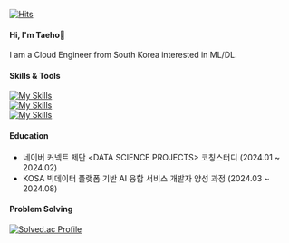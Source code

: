 [![Hits](https://hits.seeyoufarm.com/api/count/incr/badge.svg?url=https://github.com/hokidocs%2Fgjbae1212%2Fhit-counter&count_bg=%2313325E&title_bg=%23FFFFFF&icon=&icon_color=%23E7E7E7&title=%F0%9F%9A%80&edge_flat=false)](https://github.com/hokidocs)
#### Hi, I'm Taeho👋

I am a Cloud Engineer from South Korea interested in ML/DL. 

#### Skills & Tools 
[![My Skills](https://skillicons.dev/icons?i=linux,redhat,aws)](https://skillicons.dev) </br>
[![My Skills](https://skillicons.dev/icons?i=git,docker,kubernetes,prometheus)](https://skillicons.dev) </br>
[![My Skills](https://skillicons.dev/icons?i=java,py,sklearn,tensorflow)](https://skillicons.dev)

#### Education
- 네이버 커넥트 제단 \<DATA SCIENCE PROJECTS> 코칭스터디 (2024.01 ~ 2024.02)
- KOSA 빅데이터 플랫폼 기반 AI 융합 서비스 개발자 양성 과정 (2024.03 ~ 2024.08)

#### Problem Solving
[![Solved.ac Profile](http://mazassumnida.wtf/api/v2/generate_badge?boj=ha990101)](https://solved.ac/ha990101/)




<!--\



<br/>


<img src="https://skillicons.dev/icons?i=notion"/>


<img src="https://skillicons.dev/icons?i=git"/>

<img src="https://skillicons.dev/icons?i=java"/>
<img src="https://skillicons.dev/icons?i=py"/>

<img src="https://skillicons.dev/icons?i=sklearn"/>

<img src="https://skillicons.dev/icons?i=aws"/>
<img src="https://skillicons.dev/icons?i=azure"/>
<img src="https://skillicons.dev/icons?i=kubernetes"/>

<img src="https://skillicons.dev/icons?i=prometheus"/>
<img src="https://skillicons.dev/icons?i=redhat"/>

** Awards **
#### Award
- [채용연계형 SW전문인재양성] 우수성과 공유 컨퍼런스 | 정보통신기획평가원(IITP) 원장상
**Latest Blog Posts**
-->

<!--
**Hokidocs/Hokidocs** is a ✨ _special_ ✨ repository because its `README.md` (this file) appears on your GitHub profile.

Here are some ideas to get you started:

- 🔭 I’m currently working on ...
- 🌱 I’m currently learning ...
- 👯 I’m looking to collaborate on ...
- 🤔 I’m looking for help with ...
- 💬 Ask me about ...
- 📫 How to reach me: ...
- 😄 Pronouns: ...
- ⚡ Fun fact: ...
-->
